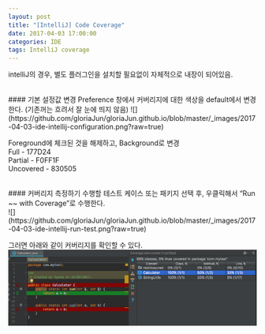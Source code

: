 ```yaml
---
layout: post
title: "[IntelliJ] Code Coverage"
date: 2017-04-03 17:00:00
categories: IDE
tags: IntelliJ coverage
---
```

 
intelliJ의 경우, 별도 플러그인을 설치할 필요없이 자체적으로 내장이 되어있음.

<br/>
#### 기본 설정값 변경
Preference 창에서 커버리지에 대한 색상을 default에서 변경한다.
(기존꺼는 흐려서 잘 눈에 띄지 않음)
![](https://github.com/gloriaJun/gloriaJun.github.io/blob/master/_images/2017-04-03-ide-intellij-configuration.png?raw=true)

Foreground에 체크된 것을 해제하고, Background로 변경<br/>
Full - 177D24<br/>
Partial - F0FF1F<br/>
Uncovered - 830505<br/>

<br/>
#### 커버리지 측정하기
수행할 테스트 케이스 또는 패키지 선택 후, 우클릭해서 “Run ~~ with Coverage”로 수행한다. <br/>
![](https://github.com/gloriaJun/gloriaJun.github.io/blob/master/_images/2017-04-03-ide-intellij-run-test.png?raw=true)

그러면 아래와 같이 커버리지를 확인할 수 있다.
![](https://github.com/gloriaJun/gloriaJun.github.io/blob/master/_images/2017-04-03-ide-intellij-coverage.png?raw=true)